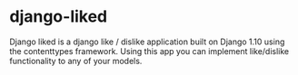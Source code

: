 # django-liked
Django liked is a django like / dislike application built on Django 1.10 using the contenttypes framework. Using this app you can implement like/dislike functionality to any of your models.
